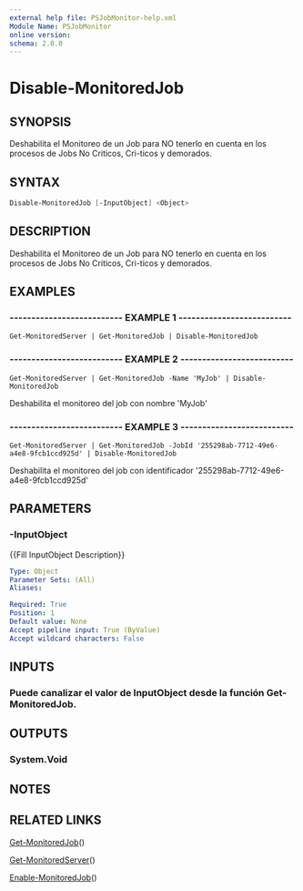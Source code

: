 ```yaml
---
external help file: PSJobMonitor-help.xml
Module Name: PSJobMonitor
online version: 
schema: 2.0.0
---
```


# Disable-MonitoredJob

## SYNOPSIS
Deshabilita el Monitoreo de un Job para NO tenerlo en cuenta en los procesos de Jobs No Criticos, Cri-ticos y demorados.

## SYNTAX

```powershell
Disable-MonitoredJob [-InputObject] <Object>
```

## DESCRIPTION
Deshabilita el Monitoreo de un Job para NO tenerlo en cuenta en los procesos de Jobs No Criticos, Cri-ticos y demorados.

## EXAMPLES

### -------------------------- EXAMPLE 1 --------------------------
```
Get-MonitoredServer | Get-MonitoredJob | Disable-MonitoredJob
```

### -------------------------- EXAMPLE 2 --------------------------
```
Get-MonitoredServer | Get-MonitoredJob -Name 'MyJob' | Disable-MonitoredJob
```

Deshabilita el monitoreo del job con nombre 'MyJob'

### -------------------------- EXAMPLE 3 --------------------------
```
Get-MonitoredServer | Get-MonitoredJob -JobId '255298ab-7712-49e6-a4e8-9fcb1ccd925d' | Disable-MonitoredJob
```

Deshabilita el monitoreo del job con identificador '255298ab-7712-49e6-a4e8-9fcb1ccd925d'

## PARAMETERS

### -InputObject
{{Fill InputObject Description}}

```yaml
Type: Object
Parameter Sets: (All)
Aliases: 

Required: True
Position: 1
Default value: None
Accept pipeline input: True (ByValue)
Accept wildcard characters: False
```

## INPUTS

### Puede canalizar el valor de InputObject desde la función Get-MonitoredJob.

## OUTPUTS

### System.Void

## NOTES

## RELATED LINKS

[Get-MonitoredJob](Get-MonitoredJob.md)()

[Get-MonitoredServer](Get-MonitoredServer.md)()

[Enable-MonitoredJob](Enable-MonitoredJob.md)()

